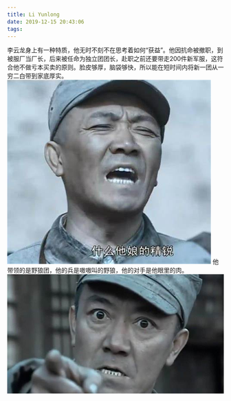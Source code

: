 ```yaml
---
title: Li Yunlong
date: 2019-12-15 20:43:06
tags:
---
```

李云龙身上有一种特质，他无时不刻不在思考着如何“获益”。他因抗命被撤职，到被服厂当厂长，后来被任命为独立团团长，赴职之前还要带走200件新军服，这符合他不做亏本买卖的原则。脸皮够厚，脑袋够快，所以能在短时间内将新一团从一穷二白带到家底厚实。
![什么他娘的精锐](Li-Yunlong/smtndjy.jpg)
他带领的是野狼团，他的兵是嗷嗷叫的野狼，他的对手是他眼里的肉。
![我告诉你](Li-Yunlong/timg.jpg)